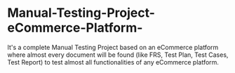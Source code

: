 # Manual-Testing-Project-eCommerce-Platform-
It's a complete Manual Testing Project based on an eCommerce platform where almost every document will be found (like FRS, Test Plan, Test Cases, Test Report) to test almost all functionalities of any eCommerce platform.
